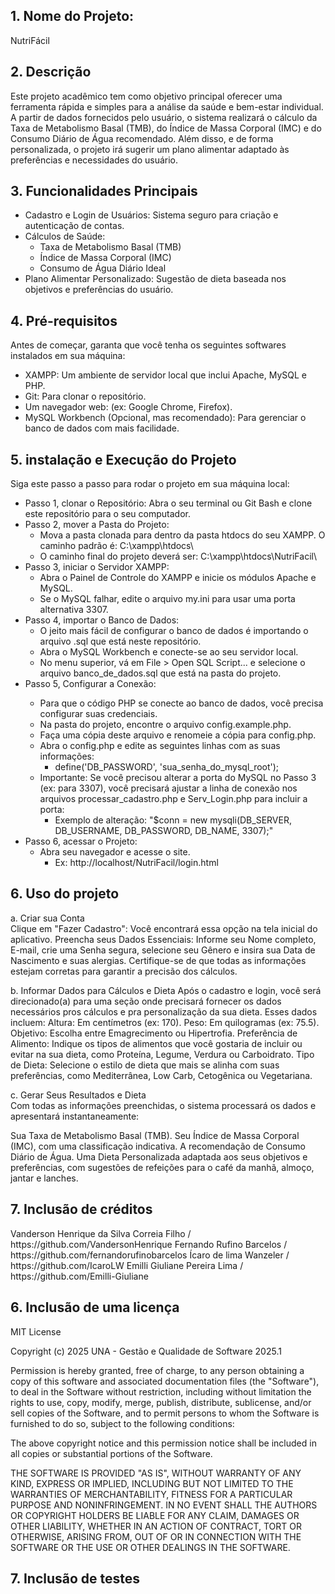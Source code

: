 <h2>1. Nome do Projeto:</h2>
   NutriFácil
   
<h2>2. Descrição</h2>

<p>Este projeto acadêmico tem como objetivo principal oferecer uma ferramenta rápida e simples para a análise da saúde e bem-estar individual. A partir de dados fornecidos pelo usuário, o sistema realizará o cálculo da Taxa de Metabolismo Basal (TMB), do Índice de Massa Corporal (IMC) e do Consumo Diário de Água recomendado. Além disso, e de forma personalizada, o projeto irá sugerir um plano alimentar adaptado às preferências e necessidades do usuário.</p>

<h2>3. Funcionalidades Principais</h2>
<ul>
   <li>Cadastro e Login de Usuários: Sistema seguro para criação e autenticação de contas.</li>
   <li>Cálculos de Saúde:
      <ul>
         <li>Taxa de Metabolismo Basal (TMB)</li>
         <li>Índice de Massa Corporal (IMC)</li>
         <li>Consumo de Água Diário Ideal</li>     
      </ul></li>
   <li>Plano Alimentar Personalizado: Sugestão de dieta baseada nos objetivos e preferências do usuário.</li>
</ul>

<h2>4. Pré-requisitos</h2>
<p>Antes de começar, garanta que você tenha os seguintes softwares instalados em sua máquina:</p>
   <ul>
      <li>XAMPP: Um ambiente de servidor local que inclui Apache, MySQL e PHP.</li>
      <li>Git: Para clonar o repositório.</li>
      <li>Um navegador web: (ex: Google Chrome, Firefox).</li>
      <li>MySQL Workbench (Opcional, mas recomendado): Para gerenciar o banco de dados com mais facilidade.</li>
   </ul>

<h2>5. instalação e Execução do Projeto</h2>
<p>Siga este passo a passo para rodar o projeto em sua máquina local:</p>
<ul>
   <li>Passo 1, clonar o Repositório: Abra o seu terminal ou Git Bash e clone este repositório para o seu computador.</li>
   <li>Passo 2, mover a Pasta do Projeto:<ul>
   <li>Mova a pasta clonada  para dentro da pasta htdocs do seu XAMPP. O caminho padrão é: C:\xampp\htdocs\</li>
   <li>O caminho final do projeto deverá ser: C:\xampp\htdocs\NutriFacil\</li></ul></li>
   <li>Passo 3, iniciar o Servidor XAMPP:<ul> 
      <li>Abra o Painel de Controle do XAMPP e inicie os módulos Apache e MySQL.</li>
      <li>Se o MySQL falhar, edite o arquivo my.ini para usar uma porta alternativa 3307.</li></ul>
   </li>
   <li>Passo 4, importar o Banco de Dados: <ul>
      <li>O jeito mais fácil de configurar o banco de dados é importando o arquivo .sql que está neste repositório.</li>
      <li>Abra o MySQL Workbench e conecte-se ao seu servidor local.</li>
      <li>No menu superior, vá em File > Open SQL Script... e selecione o arquivo banco_de_dados.sql que está na pasta do projeto.</li>
   </li></ul>
   <li>Passo 5, Configurar a Conexão:</li><ul>
      <li>Para que o código PHP se conecte ao banco de dados, você precisa configurar suas credenciais.</li>
      <li>Na pasta do projeto, encontre o arquivo config.example.php.</li>
      <li>Faça uma cópia deste arquivo e renomeie a cópia para config.php.</li>
      <li>Abra o config.php e edite as seguintes linhas com as suas informações:<ul>
         <li>define('DB_PASSWORD', 'sua_senha_do_mysql_root');</li>
      </ul></li>
      <li>Importante: Se você precisou alterar a porta do MySQL no Passo 3 (ex: para 3307), você precisará ajustar a linha de conexão nos arquivos processar_cadastro.php e Serv_Login.php para incluir a porta:<ul>
         <li>Exemplo de alteração: "$conn = new mysqli(DB_SERVER, DB_USERNAME, DB_PASSWORD, DB_NAME, 3307);"</li>
      </ul></li>
   </ul>   
   <li>Passo 6, acessar o Projeto:<ul>
      <li>Abra seu navegador e acesse o site.<ul>
         <li>Ex: http://localhost/NutriFacil/login.html</li>
      </ul></li>
   </ul></li>
</ul>

   
<h2>6. Uso do projeto</h2>

   a. Criar sua Conta<br>
   Clique em "Fazer Cadastro": Você encontrará essa opção na tela inicial do aplicativo.
   Preencha seus Dados Essenciais: Informe seu Nome completo, E-mail, crie uma Senha segura, selecione seu Gênero e insira sua Data de Nascimento e suas alergias. Certifique-se de que todas as informações estejam corretas para garantir a precisão dos cálculos.

   b. Informar Dados para Cálculos e Dieta
   Após o cadastro e login, você será direcionado(a) para uma seção onde precisará fornecer os dados necessários pros cálculos e pra personalização da sua dieta. Esses dados incluem:
   Altura: Em centímetros (ex: 170).
   Peso: Em quilogramas (ex: 75.5).
   Objetivo: Escolha entre Emagrecimento ou Hipertrofia.
   Preferência de Alimento: Indique os tipos de alimentos que você gostaria de incluir ou evitar na sua dieta, como Proteína, Legume, Verdura ou Carboidrato.
   Tipo de Dieta: Selecione o estilo de dieta que mais se alinha com suas preferências, como Mediterrânea, Low Carb, Cetogênica ou Vegetariana.
   
   c. Gerar Seus Resultados e Dieta<br>
   Com todas as informações preenchidas, o sistema processará os dados e apresentará instantaneamente:<br>
   
   Sua Taxa de Metabolismo Basal (TMB).
   Seu Índice de Massa Corporal (IMC), com uma classificação indicativa.
   A recomendação de Consumo Diário de Água.
   Uma Dieta Personalizada adaptada aos seus objetivos e preferências, com sugestões de refeições para o café da manhã, almoço, jantar e lanches.

<h2>7. Inclusão de créditos</h2>
Vanderson Henrique da Silva Correia Filho / https://github.com/VandersonHenrique
Fernando Rufino Barcelos / https://github.com/fernandorufinobarcelos
Ícaro de lima Wanzeler / https://github.com/IcaroLW
Emilli Giuliane Pereira Lima / https://github.com/Emilli-Giuliane

<h2>6. Inclusão de uma licença</h2>
MIT License<br>

Copyright (c) 2025 UNA - Gestão e Qualidade de Software 2025.1<br>

Permission is hereby granted, free of charge, to any person obtaining a copy
of this software and associated documentation files (the "Software"), to deal
in the Software without restriction, including without limitation the rights
to use, copy, modify, merge, publish, distribute, sublicense, and/or sell
copies of the Software, and to permit persons to whom the Software is
furnished to do so, subject to the following conditions:<br>

The above copyright notice and this permission notice shall be included in all
copies or substantial portions of the Software.<br>

THE SOFTWARE IS PROVIDED "AS IS", WITHOUT WARRANTY OF ANY KIND, EXPRESS OR
IMPLIED, INCLUDING BUT NOT LIMITED TO THE WARRANTIES OF MERCHANTABILITY,
FITNESS FOR A PARTICULAR PURPOSE AND NONINFRINGEMENT. IN NO EVENT SHALL THE
AUTHORS OR COPYRIGHT HOLDERS BE LIABLE FOR ANY CLAIM, DAMAGES OR OTHER
LIABILITY, WHETHER IN AN ACTION OF CONTRACT, TORT OR OTHERWISE, ARISING FROM,
OUT OF OR IN CONNECTION WITH THE SOFTWARE OR THE USE OR OTHER DEALINGS IN THE
SOFTWARE.

<h2>7. Inclusão de testes</h2>
